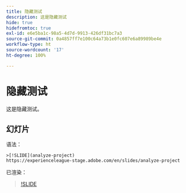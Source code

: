 ```yaml
---
title: 隐藏测试
description: 这是隐藏测试
hide: true
hidefromtoc: true
exl-id: e6e5ba1c-98a5-4d7d-9913-426df31bc7a3
source-git-commit: 0a4857ff7e100c64a73b1e0fc607e6a89989be4e
workflow-type: ht
source-wordcount: '17'
ht-degree: 100%

---
```


# 隐藏测试

这是隐藏测试。

## 幻灯片

语法：

```
>[!SLIDE](analyze-project)
https://experienceleague-stage.adobe.com/en/slides/analyze-project
```

已渲染：

>[!SLIDE](analyze-project)
